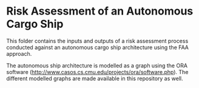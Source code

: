 # Risk Assessment of an Autonomous Cargo Ship
This folder contains the inputs and outputs of a risk assessment process conducted against an autonomous cargo ship architecture using the FAA approach.

The autonomous ship architecture is modelled as a graph using the ORA software (http://www.casos.cs.cmu.edu/projects/ora/software.php). The different modelled graphs are made available in this repository as well.
